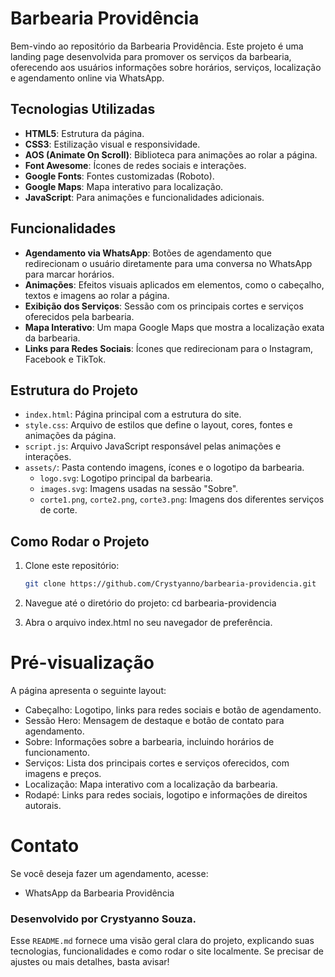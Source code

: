 # Barbearia Providência

Bem-vindo ao repositório da Barbearia Providência. Este projeto é uma landing page desenvolvida para promover os serviços da barbearia, oferecendo aos usuários informações sobre horários, serviços, localização e agendamento online via WhatsApp.

## Tecnologias Utilizadas

- **HTML5**: Estrutura da página.
- **CSS3**: Estilização visual e responsividade.
- **AOS (Animate On Scroll)**: Biblioteca para animações ao rolar a página.
- **Font Awesome**: Ícones de redes sociais e interações.
- **Google Fonts**: Fontes customizadas (Roboto).
- **Google Maps**: Mapa interativo para localização.
- **JavaScript**: Para animações e funcionalidades adicionais.

## Funcionalidades

- **Agendamento via WhatsApp**: Botões de agendamento que redirecionam o usuário diretamente para uma conversa no WhatsApp para marcar horários.
- **Animações**: Efeitos visuais aplicados em elementos, como o cabeçalho, textos e imagens ao rolar a página.
- **Exibição dos Serviços**: Sessão com os principais cortes e serviços oferecidos pela barbearia.
- **Mapa Interativo**: Um mapa Google Maps que mostra a localização exata da barbearia.
- **Links para Redes Sociais**: Ícones que redirecionam para o Instagram, Facebook e TikTok.

## Estrutura do Projeto

- `index.html`: Página principal com a estrutura do site.
- `style.css`: Arquivo de estilos que define o layout, cores, fontes e animações da página.
- `script.js`: Arquivo JavaScript responsável pelas animações e interações.
- `assets/`: Pasta contendo imagens, ícones e o logotipo da barbearia.
  - `logo.svg`: Logotipo principal da barbearia.
  - `images.svg`: Imagens usadas na sessão "Sobre".
  - `corte1.png`, `corte2.png`, `corte3.png`: Imagens dos diferentes serviços de corte.

## Como Rodar o Projeto

1. Clone este repositório:
   ```bash
   git clone https://github.com/Crystyanno/barbearia-providencia.git

2. Navegue até o diretório do projeto:
   cd barbearia-providencia

3. Abra o arquivo index.html no seu navegador de preferência.

# Pré-visualização

A página apresenta o seguinte layout:

- Cabeçalho: Logotipo, links para redes sociais e botão de agendamento.
- Sessão Hero: Mensagem de destaque e botão de contato para agendamento.
- Sobre: Informações sobre a barbearia, incluindo horários de funcionamento.
- Serviços: Lista dos principais cortes e serviços oferecidos, com imagens e preços.
- Localização: Mapa interativo com a localização da barbearia.
- Rodapé: Links para redes sociais, logotipo e informações de direitos autorais.
  
# Contato
Se você deseja fazer um agendamento, acesse:

- WhatsApp da Barbearia Providência
  
### Desenvolvido por Crystyanno Souza.


Esse `README.md` fornece uma visão geral clara do projeto, explicando suas tecnologias, funcionalidades e como rodar o site localmente. Se precisar de ajustes ou mais detalhes, basta avisar!

